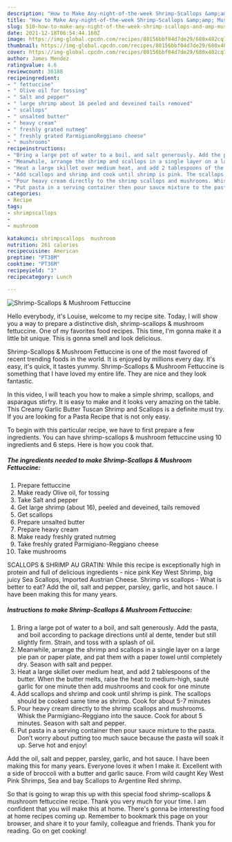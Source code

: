 ```yaml
---
description: "How to Make Any-night-of-the-week Shrimp-Scallops &amp;amp; Mushroom Fettuccine"
title: "How to Make Any-night-of-the-week Shrimp-Scallops &amp;amp; Mushroom Fettuccine"
slug: 510-how-to-make-any-night-of-the-week-shrimp-scallops-and-amp-mushroom-fettuccine
date: 2021-12-18T06:54:44.160Z
image: https://img-global.cpcdn.com/recipes/80156bbf04d7de29/680x482cq70/shrimp-scallops-mushroom-fettuccine-recipe-main-photo.jpg
thumbnail: https://img-global.cpcdn.com/recipes/80156bbf04d7de29/680x482cq70/shrimp-scallops-mushroom-fettuccine-recipe-main-photo.jpg
cover: https://img-global.cpcdn.com/recipes/80156bbf04d7de29/680x482cq70/shrimp-scallops-mushroom-fettuccine-recipe-main-photo.jpg
author: James Mendez
ratingvalue: 4.6
reviewcount: 36188
recipeingredient:
- " fettuccine"
- " Olive oil for tossing"
- " Salt and pepper"
- " large shrimp about 16 peeled and deveined tails removed"
- " scallops"
- " unsalted butter"
- " heavy cream"
- " freshly grated nutmeg"
- " freshly grated ParmigianoReggiano cheese"
- " mushrooms"
recipeinstructions:
- "Bring a large pot of water to a boil, and salt generously. Add the pasta, and boil according to package directions until al dente, tender but still slightly firm. Strain, and toss with a splash of oil."
- "Meanwhile, arrange the shrimp and scallops in a single layer on a large pie pan or paper plate, and pat them with a paper towel until completely dry. Season with salt and pepper."
- "Heat a large skillet over medium heat, and add 2 tablespoons of the butter. When the butter melts, raise the heat to medium-high, sauté garlic for one minute then add mushrooms and cook for one minute"
- "Add scallops and shrimp and cook until shrimp is pink. The scallops should be cooked same time as shrimp. Cook for about 5-7 minutes"
- "Pour heavy cream directly to the shrimp scallops and mushrooms. Whisk the Parmigiano-Reggiano into the sauce. Cook for about 5 minutes. Season with salt and pepper."
- "Put pasta in a serving container then pour sauce mixture to the pasta. Don’t worry about putting too much sauce because the pasta will soak it up. Serve hot and enjoy!"
categories:
- Recipe
tags:
- shrimpscallops
- 
- mushroom

katakunci: shrimpscallops  mushroom 
nutrition: 261 calories
recipecuisine: American
preptime: "PT38M"
cooktime: "PT36M"
recipeyield: "3"
recipecategory: Lunch

---
```



![Shrimp-Scallops &amp; Mushroom Fettuccine](https://img-global.cpcdn.com/recipes/80156bbf04d7de29/680x482cq70/shrimp-scallops-mushroom-fettuccine-recipe-main-photo.jpg)

Hello everybody, it's Louise, welcome to my recipe site. Today, I will show you a way to prepare a distinctive dish, shrimp-scallops &amp; mushroom fettuccine. One of my favorites food recipes. This time, I'm gonna make it a little bit unique. This is gonna smell and look delicious.

Shrimp-Scallops &amp; Mushroom Fettuccine is one of the most favored of recent trending foods in the world. It is enjoyed by millions every day. It's easy, it's quick, it tastes yummy. Shrimp-Scallops &amp; Mushroom Fettuccine is something that I have loved my entire life. They are nice and they look fantastic.

In this video, I will teach you how to make a simple shrimp, scallops, and asparagus stirfry. It is easy to make and it looks very amazing on the table. This Creamy Garlic Butter Tuscan Shrimp and Scallops is a definite must try. If you are looking for a Pasta Recipe that is not only easy.


To begin with this particular recipe, we have to first prepare a few ingredients. You can have shrimp-scallops &amp; mushroom fettuccine using 10 ingredients and 6 steps. Here is how you cook that.

<!--inarticleads1-->

##### The ingredients needed to make Shrimp-Scallops &amp; Mushroom Fettuccine:

1. Prepare  fettuccine
1. Make ready  Olive oil, for tossing
1. Take  Salt and pepper
1. Get  large shrimp (about 16), peeled and deveined, tails removed
1. Get  scallops
1. Prepare  unsalted butter
1. Prepare  heavy cream
1. Make ready  freshly grated nutmeg
1. Take  freshly grated Parmigiano-Reggiano cheese
1. Take  mushrooms


SCALLOPS &amp; SHRIMP AU GRATIN: While this recipe is exceptionally high in protein and full of delicious ingredients - nice pink Key West Shrimp, big juicy Sea Scallops, Imported Austrian Cheese. Shrimp vs scallops - What is better to eat? Add the oil, salt and pepper, parsley, garlic, and hot sauce. I have been making this for many years. 

<!--inarticleads2-->

##### Instructions to make Shrimp-Scallops &amp; Mushroom Fettuccine:

1. Bring a large pot of water to a boil, and salt generously. Add the pasta, and boil according to package directions until al dente, tender but still slightly firm. Strain, and toss with a splash of oil.
1. Meanwhile, arrange the shrimp and scallops in a single layer on a large pie pan or paper plate, and pat them with a paper towel until completely dry. Season with salt and pepper.
1. Heat a large skillet over medium heat, and add 2 tablespoons of the butter. When the butter melts, raise the heat to medium-high, sauté garlic for one minute then add mushrooms and cook for one minute
1. Add scallops and shrimp and cook until shrimp is pink. The scallops should be cooked same time as shrimp. Cook for about 5-7 minutes
1. Pour heavy cream directly to the shrimp scallops and mushrooms. Whisk the Parmigiano-Reggiano into the sauce. Cook for about 5 minutes. Season with salt and pepper.
1. Put pasta in a serving container then pour sauce mixture to the pasta. Don’t worry about putting too much sauce because the pasta will soak it up. Serve hot and enjoy!


Add the oil, salt and pepper, parsley, garlic, and hot sauce. I have been making this for many years. Everyone loves it when I make it. Excellent with a side of broccoli with a butter and garlic sauce. From wild caught Key West Pink Shrimps, Sea and bay Scallops to Argentine Red shrimp. 

So that is going to wrap this up with this special food shrimp-scallops &amp; mushroom fettuccine recipe. Thank you very much for your time. I am confident that you will make this at home. There's gonna be interesting food at home recipes coming up. Remember to bookmark this page on your browser, and share it to your family, colleague and friends. Thank you for reading. Go on get cooking!

